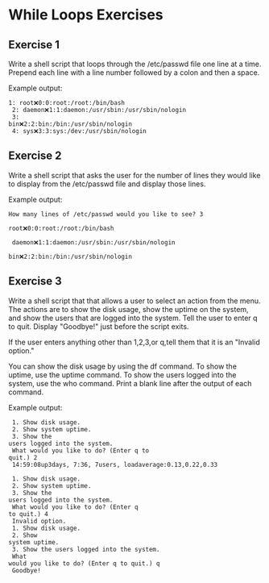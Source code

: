 # While Loops Exercises

## Exercise 1
Write a shell script that loops through the /etc/passwd file one line at a time. Prepend each line with a line number followed by a colon and then a space.

<p> Example output: <br>

<code>1: root:x:0:0:root:/root:/bin/bash <br>
2: daemon:x:1:1:daemon:/usr/sbin:/usr/sbin/nologin <br>
3: bin:x:2:2:bin:/bin:/usr/sbin/nologin <br>
4: sys:x:3:3:sys:/dev:/usr/sbin/nologin </code></p>

## Exercise 2
Write a shell script that asks the user for the number of lines they would like to display from the /etc/passwd file and display those lines.

<p>Example output:<br>

<code>How many lines of /etc/passwd would you like to see? 3 <br>
root:x:0:0:root:/root:/bin/bash <br>
daemon:x:1:1:daemon:/usr/sbin:/usr/sbin/nologin <br>
bin:x:2:2:bin:/bin:/usr/sbin/nologin </code></p>

## Exercise 3
Write a shell script that that allows a user to select an action from the menu. The actions are to show the disk usage, show the uptime on the system, and show the users that are logged into the system. Tell the user to enter q to quit. Display "Goodbye!" just before the script exits.

If the user enters anything other than 1,2,3,or q,tell them that it is an "Invalid option."

You can show the disk usage by using the df command. To show the uptime, use the uptime command. To show the users logged into the system, use the who command. Print a blank line after the output of each command.

<p>Example output:<br>

<code>  1. Show disk usage.<br>
    2. Show system uptime.<br>
    3. Show the users logged into the system.<br>
    What would you like to do? (Enter q to quit.) 2 <br>
    14:59:08up3days, 7:36, 7users, loadaverage:0.13,0.22,0.33 <br>
    1. Show disk usage. <br>
    2. Show system uptime. <br>
    3. Show the users logged into the system. <br>
    What would you like to do? (Enter q to quit.) 4 <br>
    Invalid option. <br>
    1. Show disk usage. <br>
    2. Show system uptime. <br>
    3. Show the users logged into the system. <br>
    What would you like to do? (Enter q to quit.) q <br>
    Goodbye!</code></p>

